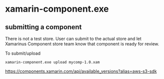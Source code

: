 # xamarin-component.exe



## submitting a component

There is not a test store. User can submit to the actual store and let Xamarinus
Component store team know that component is ready for review.  

To submit/upload 

	xamarin-component.exe upload mycomp-1.0.xam


https://components.xamarin.com/api/available_versions?alias=aws-s3-sdk


